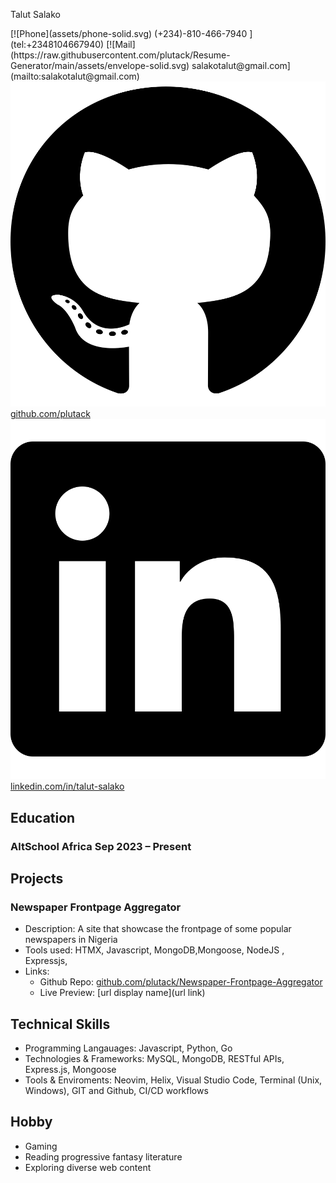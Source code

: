 <base href="https://raw.githubusercontent.com/plutack/Resume-Generator/main/">
<link rel="stylesheet"  href="./style.css">

<span class="name">Talut Salako</span>

<span class="basic-information">
[![Phone](assets/phone-solid.svg) (+234)-810-466-7940 ](tel:+2348104667940)
[![Mail](https://raw.githubusercontent.com/plutack/Resume-Generator/main/assets/envelope-solid.svg) salakotalut@gmail.com](mailto:salakotalut@gmail.com)
<a href="https://github.com/plutack" target="_blank">
  <img src="./assets/github.svg" alt="GitHub" /> github.com/plutack
</a>
<a href="https://www.linkedin.com/in/talut-salako/" target="_blank">
  <img src="/assets/linkedin.svg" alt="LinkedIn" /> linkedin.com/in/talut-salako
</a>
</span>

## Education

### AltSchool Africa  <span class="time">Sep 2023 – Present</span>

## Projects

### Newspaper Frontpage Aggregator  
- Description: A site that showcase the frontpage of some popular newspapers in Nigeria
- Tools used: HTMX, Javascript, MongoDB,Mongoose, NodeJS , Expressjs, 
- Links:
    - Github Repo: [github.com/plutack/Newspaper-Frontpage-Aggregator ](https://github.com/plutack/Newspaper-Frontpage-Aggregator)
    - Live Preview: [url display name](url link)

## Technical Skills
- Programming Langauages: Javascript, Python, Go
- Technologies & Frameworks: MySQL, MongoDB, RESTful APIs, Express.js, Mongoose
- Tools & Enviroments: Neovim, Helix, Visual Studio Code, Terminal (Unix, Windows), GIT and Github, CI/CD workflows

## Hobby
- Gaming
- Reading progressive fantasy literature
- Exploring diverse web content

